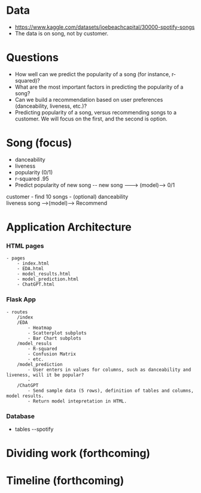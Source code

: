 # Data
- https://www.kaggle.com/datasets/joebeachcapital/30000-spotify-songs
- The data is on song, not by customer.

# Questions
- How well can we predict the popularity of a song (for instance, r-squared)?
- What are the most important factors in predicting the popularity of a song?
- Can we build a recommendation based on user preferences (danceability, liveness, etc.)?
- Predicting popularity of a song, versus recommending songs to a customer.  We will focus on the first, and the second is option.

# Song (focus)
- danceability
- liveness
- popularity (0/1)
- r-squared .95
- Predict popularity of new song
    -- new song ---> (model)--> 0/1
    
customer - find 10 songs - (optional)
    danceability  
    liveness
    song -->(model)--> Recommend

# Application Architecture
### HTML pages
    - pages
        - index.html
        - EDA.html
        - model_results.html
        - model_prediction.html
        - ChatGPT.html
### Flask App
    - routes
        /index
        /EDA
            - Heatmap
            - Scatterplot subplots
            - Bar Chart subplots
        /model_resuls
            - R-squared
            - Confusion Matrix
            - etc.
        /model_prediction
            - User enters in values for columns, such as danceability and liveness, will it be popular?
            - 
        /ChatGPT
            - Send sample data (5 rows), definition of tables and columns, model results.
            - Return model intepretation in HTML.
### Database
- tables
--spotify

# Dividing work (forthcoming)

# Timeline (forthcoming)

